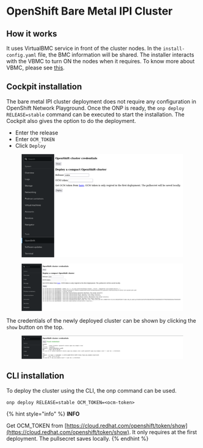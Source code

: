 # OpenShift Bare Metal IPI Cluster

## How it works

It uses VirtualBMC service in front of the cluster nodes. In the `install-config.yaml` file, the BMC information will be shared. The installer interacts with the VBMC to turn ON the nodes when it requires. To know more about VBMC, please see [this](https://github.com/openstack/virtualbmc).

## Cockpit installation

The bare metal IPI cluster deployment does not require any configuration in OpenShift Network Playground. Once the ONP is ready, the `onp deploy RELEASE=stable` command can be executed to start the installation. The Cockpit also gives the option to do the deployment.

* Enter the release
* Enter `OCM_TOKEN`
* Click `Deploy`

<figure><img src="../.gitbook/assets/image (3).png" alt=""><figcaption></figcaption></figure>

<figure><img src="../.gitbook/assets/deploy-cluster (1).png" alt=""><figcaption></figcaption></figure>

The credentials of the newly deployed cluster can be shown by clicking the `show` button on the top.

<figure><img src="../.gitbook/assets/cluster-cred-show.png" alt=""><figcaption></figcaption></figure>

## CLI installation

To deploy the cluster using the CLI, the onp command can be used.

```
onp deploy RELEASE=stable OCM_TOKEN=<ocm-token>
```

{% hint style="info" %}
**INFO**

Get OCM\_TOKEN from [https://cloud.redhat.com/openshift/token/show](https://cloud.redhat.com/openshift/token/show). It only requires at the first deployment. The pullsecret saves locally.
{% endhint %}

